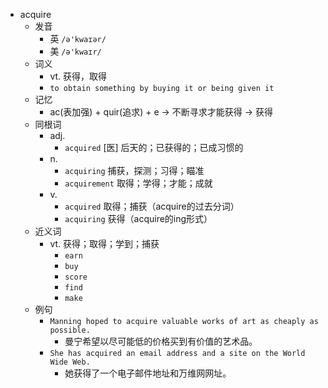 - acquire
  - 发音
    - 英 `/ə'kwaɪər/`
    - 美 `/ə'kwaɪr/`
  - 词义
    - vt. 获得，取得
    - `to obtain something by buying it or being given it`
  - 记忆
    - ac(表加强) + quir(追求) + e → 不断寻求才能获得 → 获得
  - 同根词
    - adj.
      - `acquired` [医] 后天的；已获得的；已成习惯的
    - n.
      - `acquiring` 捕获，探测；习得；瞄准
      - `acquirement` 取得；学得；才能；成就
    - v.
      - `acquired` 取得；捕获（acquire的过去分词）
      - `acquiring` 获得（acquire的ing形式）
  - 近义词
    - vt. 获得；取得；学到；捕获
      - `earn`
      - `buy`
      - `score`
      - `find`
      - `make`
  - 例句
    - `Manning hoped to acquire valuable works of art as cheaply as possible.`
      - 曼宁希望以尽可能低的价格买到有价值的艺术品。
    - `She has acquired an email address and a site on the World Wide Web.`
      - 她获得了一个电子邮件地址和万维网网址。

